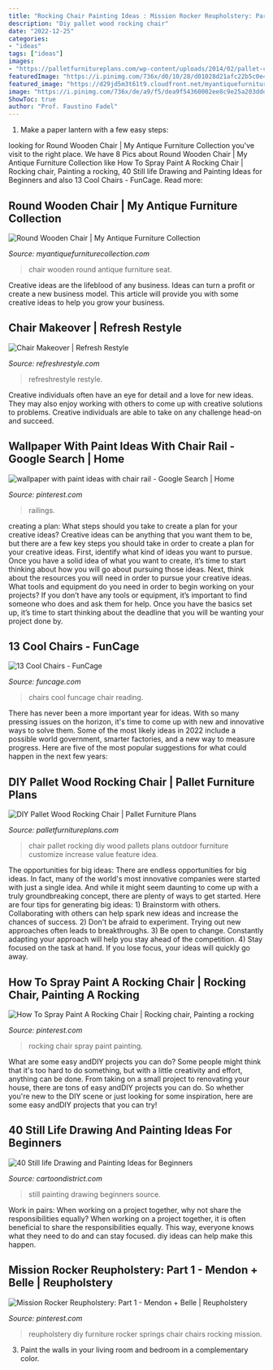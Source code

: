 ```yaml
---
title: "Rocking Chair Painting Ideas : Mission Rocker Reupholstery: Part 1"
description: "Diy pallet wood rocking chair"
date: "2022-12-25"
categories:
- "ideas"
tags: ["ideas"]
images:
- "https://palletfurnitureplans.com/wp-content/uploads/2014/02/pallet-chair-4.jpg"
featuredImage: "https://i.pinimg.com/736x/d0/10/28/d01028d21afc22b5c0e4ba759e914476.jpg"
featured_image: "https://d29jd5m3t61t9.cloudfront.net/myantiquefurniturecollection.com/images/fbfiles/images/IMG_2871_v_1433115015.jpg"
image: "https://i.pinimg.com/736x/de/a9/f5/dea9f54360002ee8c9e25a203ddd45a8.jpg"
ShowToc: true
author: "Prof. Faustino Fadel"
---
```



1. Make a paper lantern with a few easy steps:

	

		
looking for Round Wooden Chair | My Antique Furniture Collection you've visit to the right place. We have 8 Pics about Round Wooden Chair | My Antique Furniture Collection like How To Spray Paint A Rocking Chair | Rocking chair, Painting a rocking, 40 Still life Drawing and Painting Ideas for Beginners and also 13 Cool Chairs - FunCage. Read more:
		
    
## Round Wooden Chair | My Antique Furniture Collection

<img loading=lazy src="https://d29jd5m3t61t9.cloudfront.net/myantiquefurniturecollection.com/images/fbfiles/images/IMG_2871_v_1433115015.jpg" onerror="this.onerror=null;this.src='https://tse1.mm.bing.net/th?id=OIP.WurA-sh8P6XUTL2WRZYDVQHaJ4&amp;pid=15.1';" alt="Round Wooden Chair | My Antique Furniture Collection">

_Source: myantiquefurniturecollection.com_

>chair wooden round antique furniture seat. 

	

Creative ideas are the lifeblood of any business. Ideas can turn a profit or create a new business model. This article will provide you with some creative ideas to help you grow your business.

    
## Chair Makeover | Refresh Restyle

<img loading=lazy src="http://refreshrestyle.com/wp-content/uploads/2014/01/LittleBrownChair7-682x1024.jpg" onerror="this.onerror=null;this.src='https://tse3.mm.bing.net/th?id=OIP.VuAlBXVLKAIs15nekHTv9QHaLH&amp;pid=15.1';" alt="Chair Makeover | Refresh Restyle">

_Source: refreshrestyle.com_

>refreshrestyle restyle. 

	

Creative individuals often have an eye for detail and a love for new ideas. They may also enjoy working with others to come up with creative solutions to problems. Creative individuals are able to take on any challenge head-on and succeed.

    
## Wallpaper With Paint Ideas With Chair Rail - Google Search | Home

<img loading=lazy src="https://i.pinimg.com/736x/0f/82/62/0f826228c4036cb4420e78e2501e362b--chair-railing-railings.jpg" onerror="this.onerror=null;this.src='https://tse1.mm.bing.net/th?id=OIP.yDDUzS4HiBLoo14BBMGFkgHaE8&amp;pid=15.1';" alt="wallpaper with paint ideas with chair rail - Google Search | Home">

_Source: pinterest.com_

>railings. 

	

creating a plan: What steps should you take to create a plan for your creative ideas?
Creative ideas can be anything that you want them to be, but there are a few key steps you should take in order to create a plan for your creative ideas. First, identify what kind of ideas you want to pursue. Once you have a solid idea of what you want to create, it’s time to start thinking about how you will go about pursuing those ideas. 
Next, think about the resources you will need in order to pursue your creative ideas. What tools and equipment do you need in order to begin working on your projects? If you don’t have any tools or equipment, it’s important to find someone who does and ask them for help. Once you have the basics set up, it’s time to start thinking about the deadline that you will be wanting your project done by.

    
## 13 Cool Chairs - FunCage

<img loading=lazy src="http://www.funcage.com/blog/wp-content/uploads/2011/05/Reading-Chair.jpg" onerror="this.onerror=null;this.src='https://tse3.mm.bing.net/th?id=OIP.6VlKopsikxTCToUmDQVGPwHaG0&amp;pid=15.1';" alt="13 Cool Chairs - FunCage">

_Source: funcage.com_

>chairs cool funcage chair reading. 

	

There has never been a more important year for ideas. With so many pressing issues on the horizon, it's time to come up with new and innovative ways to solve them. Some of the most likely ideas in 2022 include a possible world government, smarter factories, and a new way to measure progress. Here are five of the most popular suggestions for what could happen in the next few years:

    
## DIY Pallet Wood Rocking Chair | Pallet Furniture Plans

<img loading=lazy src="https://palletfurnitureplans.com/wp-content/uploads/2014/02/pallet-chair-4.jpg" onerror="this.onerror=null;this.src='https://tse4.mm.bing.net/th?id=OIP.VNwpTEJgTyfTRARP_y0OJAHaLJ&amp;pid=15.1';" alt="DIY Pallet Wood Rocking Chair | Pallet Furniture Plans">

_Source: palletfurnitureplans.com_

>chair pallet rocking diy wood pallets plans outdoor furniture customize increase value feature idea. 

	

The opportunities for big ideas:
There are endless opportunities for big ideas. In fact, many of the world's most innovative companies were started with just a single idea. And while it might seem daunting to come up with a truly groundbreaking concept, there are plenty of ways to get started. Here are four tips for generating big ideas: 1) Brainstorm with others. Collaborating with others can help spark new ideas and increase the chances of success. 2) Don't be afraid to experiment. Trying out new approaches often leads to breakthroughs. 3) Be open to change. Constantly adapting your approach will help you stay ahead of the competition. 4) Stay focused on the task at hand. If you lose focus, your ideas will quickly go away.

    
## How To Spray Paint A Rocking Chair | Rocking Chair, Painting A Rocking

<img loading=lazy src="https://i.pinimg.com/736x/d0/10/28/d01028d21afc22b5c0e4ba759e914476.jpg" onerror="this.onerror=null;this.src='https://tse2.mm.bing.net/th?id=OIP.dDJO7UAnRtGajjqn9K5KMwHaJ4&amp;pid=15.1';" alt="How To Spray Paint A Rocking Chair | Rocking chair, Painting a rocking">

_Source: pinterest.com_

>rocking chair spray paint painting. 

	

What are some easy andDIY projects you can do?
Some people might think that it's too hard to do something, but with a little creativity and effort, anything can be done. From taking on a small project to renovating your house, there are tons of easy andDIY projects you can do. So whether you're new to the DIY scene or just looking for some inspiration, here are some easy andDIY projects that you can try!

    
## 40 Still Life Drawing And Painting Ideas For Beginners

<img loading=lazy src="http://www.cartoondistrict.com/wp-content/uploads/2017/06/Still-life-Drawing-and-Painting-Ideas-for-Beginners00006.jpeg" onerror="this.onerror=null;this.src='https://tse1.mm.bing.net/th?id=OIP.sztqsdqvv6_tEMJ6nAv7VAHaLB&amp;pid=15.1';" alt="40 Still life Drawing and Painting Ideas for Beginners">

_Source: cartoondistrict.com_

>still painting drawing beginners source. 

	

Work in pairs: When working on a project together, why not share the responsibilities equally?
When working on a project together, it is often beneficial to share the responsibilities equally. This way, everyone knows what they need to do and can stay focused. diy ideas can help make this happen.

    
## Mission Rocker Reupholstery: Part 1 - Mendon + Belle | Reupholstery

<img loading=lazy src="https://i.pinimg.com/736x/de/a9/f5/dea9f54360002ee8c9e25a203ddd45a8.jpg" onerror="this.onerror=null;this.src='https://tse4.mm.bing.net/th?id=OIP.wfJJn5nGkNjjW97_Uc2XNgHaJ3&amp;pid=15.1';" alt="Mission Rocker Reupholstery: Part 1 - Mendon + Belle | Reupholstery">

_Source: pinterest.com_

>reupholstery diy furniture rocker springs chair chairs rocking mission. 

	

3. Paint the walls in your living room and bedroom in a complementary color. 

